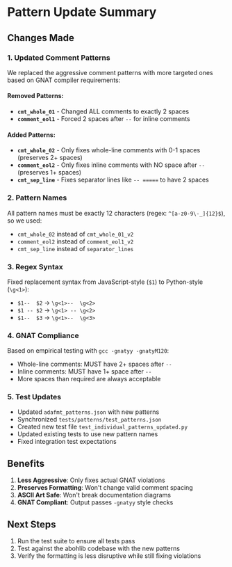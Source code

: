 # Pattern Update Summary

## Changes Made

### 1. Updated Comment Patterns

We replaced the aggressive comment patterns with more targeted ones based on GNAT compiler requirements:

#### Removed Patterns:
- **`cmt_whole_01`** - Changed ALL comments to exactly 2 spaces
- **`comment_eol1`** - Forced 2 spaces after `--` for inline comments

#### Added Patterns:
- **`cmt_whole_02`** - Only fixes whole-line comments with 0-1 spaces (preserves 2+ spaces)
- **`comment_eol2`** - Only fixes inline comments with NO space after `--` (preserves 1+ spaces)
- **`cmt_sep_line`** - Fixes separator lines like `-- =====` to have 2 spaces

### 2. Pattern Names

All pattern names must be exactly 12 characters (regex: `^[a-z0-9\-_]{12}$`), so we used:
- `cmt_whole_02` instead of `cmt_whole_01_v2`
- `comment_eol2` instead of `comment_eol1_v2`
- `cmt_sep_line` instead of `separator_lines`

### 3. Regex Syntax

Fixed replacement syntax from JavaScript-style (`$1`) to Python-style (`\g<1>`):
- `$1--  $2` → `\g<1>--  \g<2>`
- `$1 -- $2` → `\g<1> -- \g<2>`
- `$1--  $3` → `\g<1>--  \g<3>`

### 4. GNAT Compliance

Based on empirical testing with `gcc -gnatyy -gnatyM120`:
- Whole-line comments: MUST have 2+ spaces after `--`
- Inline comments: MUST have 1+ space after `--`
- More spaces than required are always acceptable

### 5. Test Updates

- Updated `adafmt_patterns.json` with new patterns
- Synchronized `tests/patterns/test_patterns.json`
- Created new test file `test_individual_patterns_updated.py`
- Updated existing tests to use new pattern names
- Fixed integration test expectations

## Benefits

1. **Less Aggressive**: Only fixes actual GNAT violations
2. **Preserves Formatting**: Won't change valid comment spacing
3. **ASCII Art Safe**: Won't break documentation diagrams
4. **GNAT Compliant**: Output passes `-gnatyy` style checks

## Next Steps

1. Run the test suite to ensure all tests pass
2. Test against the abohlib codebase with the new patterns
3. Verify the formatting is less disruptive while still fixing violations